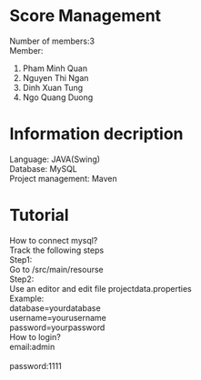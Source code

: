 # Score  Management
Number of members:3  
Member:  
1. Pham Minh Quan
2. Nguyen Thi Ngan
3. Dinh Xuan Tung
4. Ngo Quang Duong
# Information decription
 Language: JAVA(Swing)   
 Database: MySQL  
 Project management: Maven  
# Tutorial
 How to connect mysql?  
 Track the following steps  
    Step1:  
    Go to /src/main/resourse  
    Step2:  
    Use an editor and edit file projectdata.properties  
    Example:  
    database=yourdatabase  
    username=yourusername  
    password=yourpassword  
 How to login?   
  email:admin<br>  
  password:1111  
